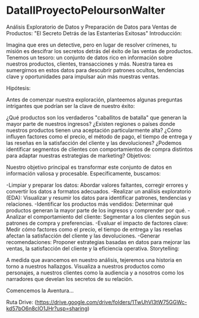 # DataIIProyectoPeloursonWalter
Análisis Exploratorio de Datos y Preparación de Datos para Ventas de Productos: "El Secreto Detrás de las Estanterías Exitosas"
Introducción:

Imagina que eres un detective, pero en lugar de resolver crímenes, tu misión es descifrar los secretos detrás del éxito de las ventas de productos. Tenemos un tesoro: un conjunto de datos rico en información sobre nuestros productos, clientes, transacciones y más. Nuestra tarea es sumergirnos en estos datos para descubrir patrones ocultos, tendencias clave y oportunidades para impulsar aún más nuestras ventas.

Hipótesis:

Antes de comenzar nuestra exploración, planteemos algunas preguntas intrigantes que podrían ser la clave de nuestro éxito:

¿Qué productos son los verdaderos "caballitos de batalla" que generan la mayor parte de nuestros ingresos?
¿Existen regiones o países donde nuestros productos tienen una aceptación particularmente alta?
¿Cómo influyen factores como el precio, el método de pago, el tiempo de entrega y las reseñas en la satisfacción del cliente y las devoluciones?
¿Podemos identificar segmentos de clientes con comportamientos de compra distintos para adaptar nuestras estrategias de marketing?
Objetivos:

Nuestro objetivo principal es transformar este conjunto de datos en información valiosa y procesable. Específicamente, buscamos:

-Limpiar y preparar los datos: Abordar valores faltantes, corregir errores y convertir los datos a formatos adecuados.
-Realizar un análisis exploratorio (EDA): Visualizar y resumir los datos para identificar patrones, tendencias y relaciones.
-Identificar los productos más vendidos: Determinar qué productos generan la mayor parte de los ingresos y comprender por qué.
-Analizar el comportamiento del cliente: Segmentar a los clientes según sus patrones de compra y preferencias.
-Evaluar el impacto de factores clave: Medir cómo factores como el precio, el tiempo de entrega y las reseñas afectan la satisfacción del cliente y   las devoluciones.
-Generar recomendaciones: Proponer estrategias basadas en datos para mejorar las ventas, la satisfacción del cliente y la eficiencia operativa.
  Storytelling:

A medida que avancemos en nuestro análisis, tejeremos una historia en torno a nuestros hallazgos. Visualiza a nuestros productos como personajes, a nuestros clientes como la audiencia y a nosotros como los narradores que develan los secretos de su relación.

Comencemos la Aventura...

Ruta Drive:
(https://drive.google.com/drive/folders/1TwUhVI3tW75GGWc-kd57bO6n8cIO1JHr?usp=sharing)
